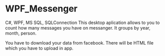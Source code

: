 # WPF_Messenger
C#, WPF,  MS SQL, SQLConnection
 This desktop aplication allows to you to count how many messages you have on messanger. It groups by year, month, person. 
 
 You have to download your data from facebook. There will be HTML file which you have to upload in app.
